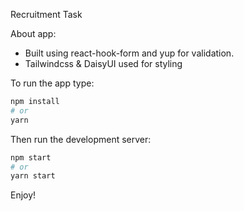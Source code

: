 Recruitment Task

About app:
* Built using react-hook-form and yup for validation. 
* Tailwindcss & DaisyUI used for styling


To run the app type:

```bash
npm install
# or
yarn
```
Then run the development server: 

```bash
npm start
# or
yarn start
```

Enjoy!


